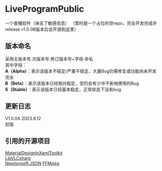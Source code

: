 # LiveProgramPublic
一个直播软件（抹去了敏感信息）
（暂时是一个占位的空repo，完全开发完成并release v1.0.0B版本后会开源到这里）
## 版本命名
采用主版本号.次版本号.修订版本号+字母 命名  
其中字母：  
**A（Alpha）**：表示该版本不稳定/严重不稳定，大量Bug仍需修复或功能尚未开发完全  
**B（Beta）**：表示该版本已经相对稳定，但仍会有少许不影响使用的Bug  
**S（Stable）**：表示该版本已经基本稳定，正常状态下没有bug  
## 更新日志
V1.0.0A 2023.8.12  
初版
## 引用的开源项目
[MaterialDesignInXamlToolkit](https://github.com/MaterialDesignInXAML/MaterialDesignInXamlToolkit)  
[LibVLCsharp](https://code.videolan.org/videolan/LibVLCSharp)  
[Newtonsoft.JSON](https://github.com/JamesNK/Newtonsoft.Json) 
[FFMpeg](https://github.com/FFmpeg/FFmpeg)
